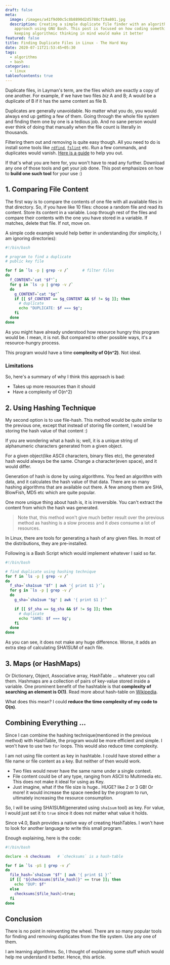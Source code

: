 ```yaml
---
draft: false
meta:
  image: /images/a41f9d00c5c8b8890d2d5788cf19a801.jpg
  description: Creating a simple duplicate file finder with an algorithmic
    approach using GNU Bash. This post is focused on how coding something by
    keeping algorithmic thinking in mind would make it better
featured: false
title: Finding Duplicate Files in Linux - The Hard Way
date: 2020-07-11T21:53:45+05:30
tags:
  - algorithms
  - bash
categories:
  - linux
tableofcontents: true
---
```


Duplicate files, in Layman's term, are the files which are exactly a copy of
one another. For example, if we have two files _biz_ A and B; A would be a
duplicate of B if it has the same content as file B.

Duplicates are generally unavoidable. No matter what you do, you would always
end up getting a few of them. Going through the whole file system and finding
them one by one is a tedious job. And no sane person would ever think of doing
that manually when the file count is literally in thousands.

Filtering them out and removing is quite easy though. All you need to do is
install some tools like [`rdfind`](https://rdfind.pauldreik.se/), [`fslint`](https://www.pixelbeat.org/fslint/) etc. Run a few commands, and
duplicates would vanish. [Here is a guide](https://www.tecmint.com/find-and-delete-duplicate-files-in-linux/) to help you out.

If that's what you are here for, you won't have to read any further. Download
any one of those tools and get your job done. This post emphasizes on how to
**build one such tool** for your use :)

## 1. Comparing File Content

The first way is to compare the contents of one file with all available files in
that directory. So, if you have like 10 files: choose a random file and read its
content. Store its content in a variable. Loop through rest of the files and
compare their contents with the one you have stored in a variable. If matches,
delete that file. If not, move on.

A simple code example would help better in understanding (for simplicity, I am
ignoring directories):

```bash
#!/bin/bash

# program to find a duplicate
# public key file

for f in `ls -p | grep -v /`      # filter files
do
  f_CONTENT=`cat "$f"`;
  for g in `ls -p | grep -v /`
  do
    g_CONTENT=`cat "$g"`
    if [[ $f_CONTENT == $g_CONTENT && $f != $g ]]; then
      # duplicate
      echo "DUPLICATE: $f === $g";
    fi
  done
done
```

As you might have already understood how resource hungry this program would be.
I mean, it is not. But compared to other possible ways, it's a resource-hungry
process.

This program would have a time **complexity of O(n^2)**. Not ideal.

### Limitations

So, here's a summary of why I think this approach is bad:

- Takes up more resources than it should
- Have a complexity of O(n^2)

## 2. Using Hashing Technique

My second option is to use file-hash. This method would be quite similar to
the previous one, except that instead of storing file content, I would be
storing the hash value of that content :)

If you are wondering what a hash is; well, it is a unique string of alphanumeric
characters generated from a given object.

For a given object(like ASCII characters, binary files etc), the generated hash
would always be the same. Change a character(even space), and it would differ.

Generation of hash is done by using algorithms. You feed an algorithm
with data, and it calculates the hash value of that data. There are
so many hashing algorithms that are available out there. A few among them are
SHA, BlowFish, MD5 etc which are quite popular.

One more unique thing about hash is, it is irreversible. You can't extract the
content from which the hash was generated.

> Note that, this method won't give much better result over the previous method as hashing is a slow process and it _does_ consume a lot of resources.

In Linux, there are tools for generating a hash of any given files. In most of the
distributions, they are pre-installed.

Following is a Bash Script which would implement whatever I said so far.

```bash
#!/bin/bash

# find duplicate using hashing technique
for f in `ls -p | grep -v /`
do
  f_sha=`sha1sum "$f" | awk '{ print $1 }'`;
  for g in `ls -p | grep -v /`
  do
    g_sha=`sha1sum "$g" | awk '{ print $1 }'`

    if [[ $f_sha == $g_sha && $f != $g ]]; then
      # duplicate
      echo "SAME: $f === $g";
    fi
  done
done
```

As you can see, it does not make any huge difference. Worse, it adds an extra
step of calculating SHA1SUM of each file.

## 3. Maps (or HashMaps)

Or Dictionary, Object, Associative array, HashTable ... whatever you call them.
Hashmaps are a collection of pairs of key-value stored inside a variable. One
prominent benefit of the hashtable is that **complexity of searching an element is O(1)**. Read more about hash-table on [Wikipedia](https://en.wikipedia.org/wiki/Hash_table).

What does this mean? I could **reduce the time complexity of my code to O(n)**.

## Combining Everything ...

Since I can combine the hashing technique(mentioned in the previous method) with
HashTable, the program would be more efficient and simple. I won't have to use
two `for` loops. This would also reduce time complexity.

I am not using file content as key in hashtable. I could have stored either
a file name or file content as a key. But neither of then would work.

- Two files would never have the same name under a single context.
- File content could be of any type, ranging from ASCII to Multimedia etc.
  This does not make it ideal for using as Key.
- Just imagine, what if the file size is huge.. HUGE? like 2 or 3 GB! Or more!
  it would increase the space needed by the program to run, ultimately increasing
  the resource consumption.

So, I will be using SHA1SUM(generated using `sha1sum` tool) as key. For value,
I would just set it to `true` since it does not matter what value it
holds.

Since v4.0, Bash provides a native way of creating HashTables. I won't have to
look for another language to write this small program.

Enough explaining, here is the code:

```bash
#!/bin/bash

declare -A checksums   # `checksums` is a hash-table

for f in `ls -pS | grep -v /`
do
  file_hash=`sha1sum "$f" | awk '{ print $1 }'`
  if [[ "${checksums[$file_hash]}" == true ]]; then
    echo "DUP: $f"
  else
    checksums[$file_hash]=true;
  fi
done
```

## Conclusion

There is no point in reinventing the wheel. There are so many popular tools for
finding and removing duplicates from the file system. Use any one of them.

I am learning algorithms. So, I thought of explaining some stuff which would help
me understand it better. Hence, this article.
